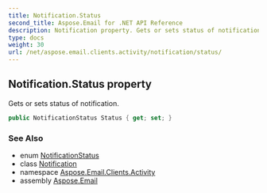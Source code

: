 ```yaml
---
title: Notification.Status
second_title: Aspose.Email for .NET API Reference
description: Notification property. Gets or sets status of notification
type: docs
weight: 30
url: /net/aspose.email.clients.activity/notification/status/
---
```

## Notification.Status property

Gets or sets status of notification.

```csharp
public NotificationStatus Status { get; set; }
```

### See Also

* enum [NotificationStatus](../../notificationstatus/)
* class [Notification](../)
* namespace [Aspose.Email.Clients.Activity](../../notification/)
* assembly [Aspose.Email](../../../)


